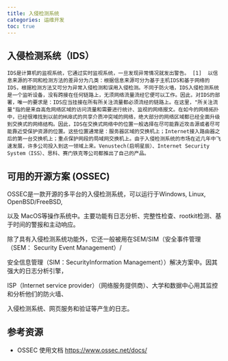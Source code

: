 ```yaml
---
title: 入侵检测系统
categories: 运维开发
toc: true
---
```




## 入侵检测系统（IDS）

```
IDS是计算机的监视系统，它通过实时监视系统，一旦发现异常情况就发出警告。 [1]  以信息来源的不同和检测方法的差异分为几类：根据信息来源可分为基于主机IDS和基于网络的IDS，根据检测方法又可分为异常入侵检测和误用入侵检测。不同于防火墙，IDS入侵检测系统是一个监听设备，没有跨接在任何链路上，无须网络流量流经它便可以工作。因此，对IDS的部署，唯一的要求是：IDS应当挂接在所有所关注流量都必须流经的链路上。在这里，"所关注流量"指的是来自高危网络区域的访问流量和需要进行统计、监视的网络报文。在如今的网络拓扑中，已经很难找到以前的HUB式的共享介质冲突域的网络，绝大部分的网络区域都已经全面升级到交换式的网络结构。因此，IDS在交换式网络中的位置一般选择在尽可能靠近攻击源或者尽可能靠近受保护资源的位置。这些位置通常是：服务器区域的交换机上；Internet接入路由器之后的第一台交换机上；重点保护网段的局域网交换机上。由于入侵检测系统的市场在近几年中飞速发展，许多公司投入到这一领域上来。Venustech(启明星辰）、Internet Security System（ISS）、思科、赛门铁克等公司都推出了自己的产品。
```



## 可用的开源方案 (OSSEC)

OSSEC是一款开源的多平台的入侵检测系统，可以运行于Windows, Linux, OpenBSD/FreeBSD,

以及 MacOS等操作系统中。主要功能有日志分析、完整性检查、rootkit检测、基于时间的警报和主动响应。

除了具有入侵检测系统功能外，它还一般被用在SEM/SIM（安全事件管理（SEM： Security Event Management）/

安全信息管理（SIM：SecurityInformation Management））解决方案中。因其强大的日志分析引擎，

ISP（Internet service provider）（网络服务提供商）、大学和数据中心用其监控和分析他们的防火墙、

入侵检测系统、网页服务和验证等产生的日志。

## 参考资源

- OSSEC 使用文档 https://www.ossec.net/docs/ 

